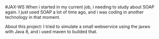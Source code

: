 #JAX-WS
When i started in my current job, i needing to study about SOAP again.
I just used SOAP a lot of time ago, and i was coding in another technology in that moment.

About this project:
I tried to simulate a small webservice using the jaxws with Java 8, and i used maven to builded that. 


